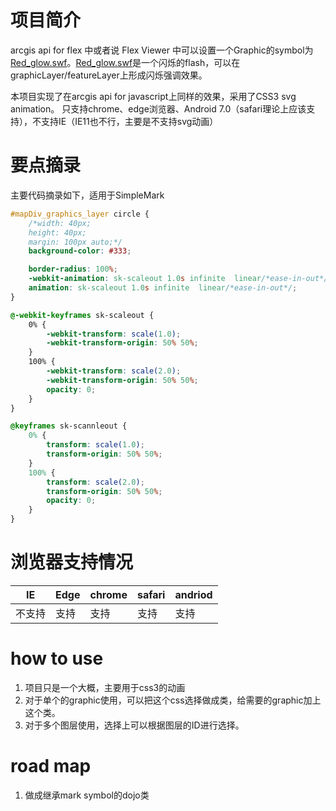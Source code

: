# 项目简介
arcgis api for flex 中或者说 Flex Viewer 中可以设置一个Graphic的symbol为[Red_glow.swf](https://github.com/Esri/arcgis-viewer-flex/blob/develop/src/assets/images/Red_glow.swf)。[Red_glow.swf](https://github.com/Esri/arcgis-viewer-flex/blob/develop/src/assets/images/Red_glow.swf)是一个闪烁的flash，可以在graphicLayer/featureLayer上形成闪烁强调效果。  

本项目实现了在arcgis api for javascript上同样的效果，采用了CSS3 svg animation。 只支持chrome、edge浏览器、Android 7.0（safari理论上应该支持），不支持IE（IE11也不行，主要是不支持svg动画）  

# 要点摘录
主要代码摘录如下，适用于SimpleMark
```CSS
#mapDiv_graphics_layer circle {
    /*width: 40px;
    height: 40px;
    margin: 100px auto;*/
    background-color: #333;

    border-radius: 100%;
    -webkit-animation: sk-scaleout 1.0s infinite  linear/*ease-in-out*/;
    animation: sk-scaleout 1.0s infinite  linear/*ease-in-out*/;
}

@-webkit-keyframes sk-scaleout {
    0% {
        -webkit-transform: scale(1.0);
        -webkit-transform-origin: 50% 50%;
    }
    100% {
        -webkit-transform: scale(2.0);
        -webkit-transform-origin: 50% 50%;
        opacity: 0;
    }
}

@keyframes sk-scannleout {
    0% {
        transform: scale(1.0);
        transform-origin: 50% 50%;
    }
    100% {
        transform: scale(2.0);
        transform-origin: 50% 50%;                
        opacity: 0;
    }
}
```

# 浏览器支持情况
IE | Edge | chrome | safari | andriod |
---|------|--------|--------|---------|
不支持 | 支持 | 支持 | 支持 | 支持|

# how to use
1. 项目只是一个大概，主要用于css3的动画
2. 对于单个的graphic使用，可以把这个css选择做成类，给需要的graphic加上这个类。
3. 对于多个图层使用，选择上可以根据图层的ID进行选择。

# road map
1.  做成继承mark symbol的dojo类
